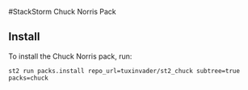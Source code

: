 #StackStorm Chuck Norris Pack

## Install

To install the Chuck Norris pack, run:
```
st2 run packs.install repo_url=tuxinvader/st2_chuck subtree=true packs=chuck
```

